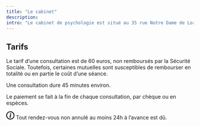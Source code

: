 ```yaml
---
title: "Le cabinet"
description: 
intro: "Le cabinet de psychologie est situé au 35 rue Notre Dame de Lorette dans le 9è arrondissement de Paris."
---
```


## Tarifs

Le tarif d’une consultation est de 60 euros, non remboursés par la Sécurité Sociale. Toutefois, certaines mutuelles sont susceptibles de rembourser en totalité ou en partie le coût d’une séance.  

Une consultation dure 45 minutes environ.

Le paiement se fait à la fin de chaque consultation, par chèque ou en espèces. 

<p class="info"><svg xmlns="http://www.w3.org/2000/svg" width="22px" viewBox="0 0 100 100.6"><path d="M100 50.5a50.19 50.19 0 0 1-50.2 50.1C22.1 100.6-.15 77.7 0 50.2A50 50 0 0 1 50.2.6c3.4-3.5 49.9 7.6 49.8 49.9zm-90.4 0a40.4 40.4 0 1 0 80.8.2c.1-22.3-18-40.6-40-40.7 0-2.6-40.6 3.9-40.8 40.5z"/><path d="M47.9 78.9c-10.2 0-7.32-3.4-1.7-26.5 2-8.2-3.9 0-5.8-2.6 0-2.3-.28-2.45 9.6-9.4 5-3.53 9.8 1 8.6 5.4-5.25 19.38-6 23.29-5.3 23.8.4.3 4.7-1.5 4.7-1.5.8-.3 3.42.5-1.4 4.6a57.09 57.09 0 0 1-8.7 6.2zm4.7-42.7a7 7 0 1 1 7-7 7 7 0 0 1-7 7z"/></svg> Tout rendez-vous non annulé au moins 24h à l’avance est dû.</p>

